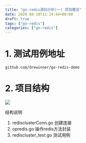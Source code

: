 ```yaml
---
title: "go-redis源码分析(一) 项目概览"
date: 2020-08-18T11:14:44+08:00
draft: true
tags: ["go-redis"]
categories: ["go-redis"]
---
```

# 1. 测试用例地址
```
github.com/drewinner/go-redis-demo
```

# 2. 项目结构
![](/images/goredis/go-redis-001.jpg)

结构说明
1. redisclusterConn.go 创建连接
2. opredis.go 操作redis方法封装
3. rediscluster_test.go 测试用例
